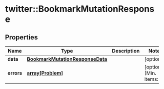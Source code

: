 # twitter::BookmarkMutationResponse


## Properties
Name | Type | Description | Notes
------------ | ------------- | ------------- | -------------
**data** | [**BookmarkMutationResponseData**](BookmarkMutationResponse_data.md) |  | [optional] 
**errors** | [**array[Problem]**](Problem.md) |  | [optional] [Min. items: 1] 


